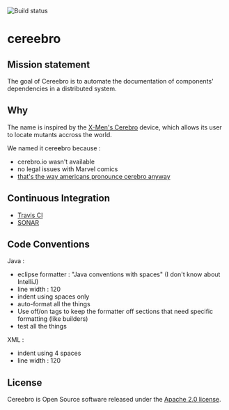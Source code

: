 ![Build status](https://travis-ci.org/cereebro/cereebro.svg?branch=master)

# cereebro

## Mission statement

The goal of Cereebro is to automate the documentation of components' dependencies in a distributed system.

## Why

The name is inspired by the [X-Men's Cerebro](https://en.wikipedia.org/wiki/Cerebro) device, which allows its user to locate mutants accross the world.

We named it cere**e**bro because : 

 * cerebro.io wasn't available
 * no legal issues with Marvel comics
 * [that's the way americans pronounce cerebro anyway](https://www.youtube.com/watch?v=EFyYvdvUEqo)
 
## Continuous Integration

 * [Travis CI](https://travis-ci.org/cereebro/cereebro)
 * [SONAR](https://sonarqube.com/dashboard?id=io.cereebro%3Acereebro)

## Code Conventions

Java :
 
  * eclipse formatter : "Java conventions with spaces" (I don't know about IntelliJ)
  * line width : 120
  * indent using spaces only
  * auto-format all the things
  * Use off/on tags to keep the formatter off sections that need specific formatting (like builders)
  * test all the things

XML :

  * indent using 4 spaces
  * line width : 120

## License

Cereebro is Open Source software released under the [Apache 2.0 license](http://www.apache.org/licenses/LICENSE-2.0.html).
